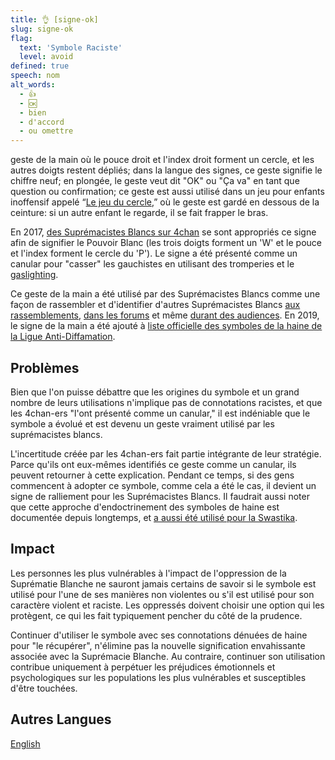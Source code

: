 ```yaml
---
title: 👌 [signe-ok]
slug: signe-ok
flag:
  text: 'Symbole Raciste'
  level: avoid
defined: true
speech: nom
alt_words:
  - 👍
  - 🆗
  - bien
  - d'accord
  - ou omettre
---
```


geste de la main où le pouce droit et l'index droit forment un cercle, et les autres doigts restent dépliés; dans la langue des signes, ce geste signifie le chiffre neuf; en plongée, le geste veut dit "OK" ou "Ça va" en tant que question ou confirmation; ce geste est aussi utilisé dans un jeu pour enfants inoffensif appelé “[Le jeu du cercle](https://www.vice.com/en_uk/article/wj8e74/searching-for-the-man-behind-the-circle-game),” où le geste est gardé en dessous de la ceinture: si un autre enfant le regarde, il se fait frapper le bras.

En 2017, [des Suprémacistes Blancs sur 4chan](https://knowyourmeme.com/memes/ok-symbol-%F0%9F%91%8C) se sont appropriés ce signe afin de signifier le Pouvoir Blanc (les trois doigts forment un 'W' et le pouce et l'index forment le cercle du 'P'). Le signe a été présenté comme un canular pour "casser" les gauchistes en utilisant des tromperies et le [gaslighting](#gaslighting).

Ce geste de la main a été utilisé par des Suprémacistes Blancs comme une façon de rassembler et d'identifier d'autres Suprémacistes Blancs [aux rassemblements](https://mashable.com/article/milo-yiannopoulos-banned-from-furry-convention/), [dans les forums](https://www.splcenter.org/hatewatch/2018/09/18/ok-sign-white-power-symbol-or-just-right-wing-troll) et même [durant des audiences](https://nypost.com/2019/03/15/suspected-new-zealand-shooter-appears-in-court/). En 2019, le signe de la main a été ajouté à [liste officielle des symboles de la haine de la Ligue Anti-Diffamation](https://www.adl.org/news/press-releases/ok-and-other-alt-right-memes-and-slogans-added-to-adls-hate-symbols-database).

## Problèmes

Bien que l'on puisse débattre que les origines du symbole et un grand nombre de leurs utilisations n'implique pas de connotations racistes, et que les 4chan-ers "l'ont présenté comme un canular," il est indéniable que le symbole a évolué et est devenu un geste vraiment utilisé par les suprémacistes blancs.

L'incertitude créée par les 4chan-ers fait partie intégrante de leur stratégie. Parce qu'ils ont eux-mêmes identifiés ce geste comme un canular, ils peuvent retourner à cette explication. Pendant ce temps, si des gens commencent à adopter ce symbole, comme cela a été le cas, il devient un signe de ralliement pour les Suprémacistes Blancs. Il faudrait aussi noter que cette approche d'endoctrinement des symboles de haine est documentée depuis longtemps, et [a aussi été utilisé pour la Swastika](https://theconversation.com/how-nazis-twisted-the-swastika-into-a-symbol-of-hate-83020).

## Impact

Les personnes les plus vulnérables à l'impact de l'oppression de la Suprématie Blanche ne sauront jamais certains de savoir si le symbole est utilisé pour l'une de ses manières non violentes ou s'il est utilisé pour son caractère violent et raciste. Les oppressés doivent choisir une option qui les protègent, ce qui les fait typiquement pencher du côté de la prudence.

Continuer d'utiliser le symbole avec ses connotations dénuées de haine pour "le récupérer", n'élimine pas la nouvelle signification envahissante associée avec la Suprémacie Blanche. Au contraire, continuer son utilisation contribue uniquement à perpétuer les préjudices émotionnels et psychologiques sur les populations les plus vulnérables et susceptibles d'être touchées.

## Autres Langues

[English](/definitions/ok-sign)
